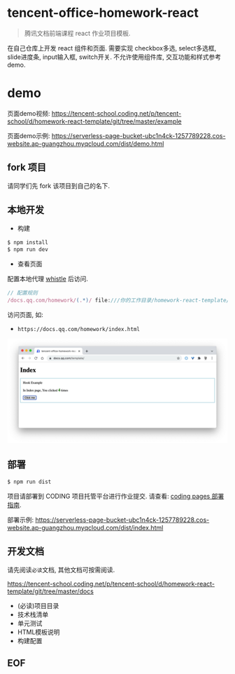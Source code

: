 # tencent-office-homework-react

> 腾讯文档前端课程 react 作业项目模板.

在自己仓库上开发 react 组件和页面. 需要实现 checkbox多选, select多选框, slide进度条, input输入框, switch开关. 不允许使用组件库, 交互功能和样式参考demo.

# demo

页面demo视频: https://tencent-school.coding.net/p/tencent-school/d/homework-react-template/git/tree/master/example

页面demo示例: https://serverless-page-bucket-ubc1n4ck-1257789228.cos-website.ap-guangzhou.myqcloud.com/dist/demo.html


## fork 项目

请同学们先 fork 该项目到自己的名下.
## 本地开发

* 构建

```sh
$ npm install
$ npm run dev
```

* 查看页面

配置本地代理 [whistle](http://wproxy.org/whistle/install.html) 后访问.

```js
// 配置规则
/docs.qq.com/homework/(.*)/ file:///你的工作目录/homework-react-template/dist/$1
```

访问页面, 如:
* `https://docs.qq.com/homework/index.html`

![](https://github.com/CntChen/tencent-office-homework-react/blob/master/docs/demo-page.jpg?raw=true)

## 部署

```sh
$ npm run dist
```

项目请部署到 CODING 项目托管平台进行作业提交. 请查看: [coding pages 部署指南](https://doc.weixin.qq.com/doc/p/2ef6ee9d7be4c95d0d99414ef28d5e1315568c8a?dver=2.1.27268707).

部署示例: https://serverless-page-bucket-ubc1n4ck-1257789228.cos-website.ap-guangzhou.myqcloud.com/dist/index.html

## 开发文档

请先阅读`必读`文档, 其他文档可按需阅读.

https://tencent-school.coding.net/p/tencent-school/d/homework-react-template/git/tree/master/docs

* (必读)项目目录
* 技术栈清单
* 单元测试
* HTML模板说明
* 构建配置

## EOF
